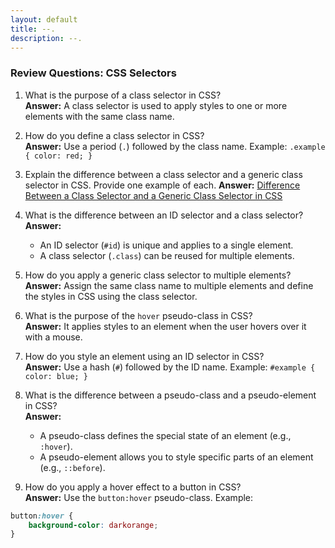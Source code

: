 ```yaml
---
layout: default
title: --.
description: --.
---
```


### Review Questions: CSS Selectors

1. What is the purpose of a class selector in CSS?  
   **Answer:** A class selector is used to apply styles to one or more elements with the same class name.

2. How do you define a class selector in CSS?  
   **Answer:** Use a period (`.`) followed by the class name. Example: `.example { color: red; }`

3. Explain the difference between a class selector and a generic class selector in CSS. Provide one example of each.
   **Answer:**
   [Difference Between a Class Selector and a Generic Class Selector in CSS](/html-css/posts/class-generic-selectors.md)
4. What is the difference between an ID selector and a class selector?  
   **Answer:**  
   - An ID selector (`#id`) is unique and applies to a single element.  
   - A class selector (`.class`) can be reused for multiple elements.

5. How do you apply a generic class selector to multiple elements?  
   **Answer:** Assign the same class name to multiple elements and define the styles in CSS using the class selector.

6. What is the purpose of the `hover` pseudo-class in CSS?  
   **Answer:** It applies styles to an element when the user hovers over it with a mouse.

7. How do you style an element using an ID selector in CSS?  
   **Answer:** Use a hash (`#`) followed by the ID name. Example: `#example { color: blue; }`

8. What is the difference between a pseudo-class and a pseudo-element in CSS?  
   **Answer:**  
   - A pseudo-class defines the special state of an element (e.g., `:hover`).  
   - A pseudo-element allows you to style specific parts of an element (e.g., `::before`).

9.  How do you apply a hover effect to a button in CSS?  
   **Answer:** Use the `button:hover` pseudo-class. Example:  
   ```css
   button:hover {
       background-color: darkorange;
   }